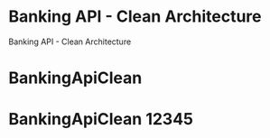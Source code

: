 # Banking API - Clean Architecture
Banking API - Clean Architecture
# BankingApiClean
# BankingApiClean 12345